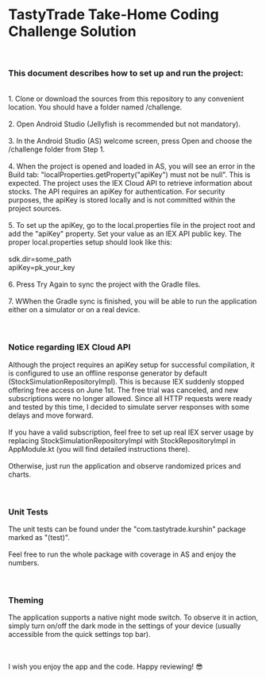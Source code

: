 # TastyTrade Take-Home Coding Challenge Solution<br/><br/>

### This document describes how to set up and run the project:
<br/>
1. Clone or download the sources from this repository to any convenient location. You should have a folder named /challenge.<br/><br/>
2. Open Android Studio (Jellyfish is recommended but not mandatory).<br/><br/>
3. In the Android Studio (AS) welcome screen, press Open and choose the /challenge folder from Step 1.<br/><br/>
4. When the project is opened and loaded in AS, you will see an error in the Build tab: "localProperties.getProperty("apiKey") must not be null". This is expected. The project uses the IEX Cloud API to retrieve information about stocks. The API requires an apiKey for authentication. For security purposes, the apiKey is stored locally and is not committed within the project sources.<br/><br/>
5. To set up the apiKey, go to the local.properties file in the project root and add the "apiKey" property. Set your value as an IEX API public key. The proper local.properties setup should look like this:<br/><br/>
sdk.dir=some_path<br/>
apiKey=pk_your_key<br/><br/>
6. Press Try Again to sync the project with the Gradle files.<br/><br/>
7. WWhen the Gradle sync is finished, you will be able to run the application either on a simulator or on a real device.<br/><br/><br/>

### Notice regarding IEX Cloud API
Although the project requires an apiKey setup for successful compilation, it is configured to use an offline response generator by default (StockSimulationRepositoryImpl). This is because IEX suddenly stopped offering free access on June 1st. The free trial was canceled, and new subscriptions were no longer allowed. Since all HTTP requests were ready and tested by this time, I decided to simulate server responses with some delays and move forward. <br/><br/>
If you have a valid subscription, feel free to set up real IEX server usage by replacing StockSimulationRepositoryImpl with StockRepositoryImpl in AppModule.kt (you will find detailed instructions there).<br/><br/>
Otherwise, just run the application and observe randomized prices and charts.<br/><br/><br/>

### Unit Tests
The unit tests can be found under the "com.tastytrade.kurshin" package marked as "(test)".<br/><br/>
Feel free to run the whole package with coverage in AS and enjoy the numbers.<br/><br/><br/>

### Theming
The application supports a native night mode switch. To observe it in action, simply turn on/off the dark mode in the settings of your device (usually accessible from the quick settings top bar).<br/><br/><br/>

I wish you enjoy the app and the code. Happy reviewing! 😎
